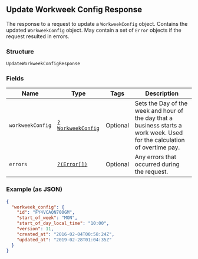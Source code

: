 ## Update Workweek Config Response

The response to a request to update a `WorkweekConfig` object. Contains
the updated `WorkweekConfig` object. May contain a set of `Error` objects if
the request resulted in errors.

### Structure

`UpdateWorkweekConfigResponse`

### Fields

| Name | Type | Tags | Description |
|  --- | --- | --- | --- |
| `workweekConfig` | [`?WorkweekConfig`](/doc/models/workweek-config.md) | Optional | Sets the Day of the week and hour of the day that a business starts a<br>work week. Used for the calculation of overtime pay. |
| `errors` | [`?(Error[])`](/doc/models/error.md) | Optional | Any errors that occurred during the request. |

### Example (as JSON)

```json
{
  "workweek_config": {
    "id": "FY4VCAQN700GM",
    "start_of_week": "MON",
    "start_of_day_local_time": "10:00",
    "version": 11,
    "created_at": "2016-02-04T00:58:24Z",
    "updated_at": "2019-02-28T01:04:35Z"
  }
}
```

